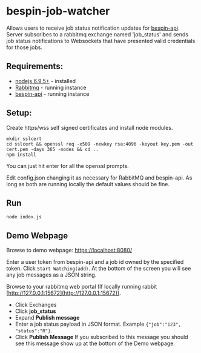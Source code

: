 # bespin-job-watcher
Allows users to receive job status notification updates for [bespin-api](https://github.com/Duke-GCB/bespin-api).
Server subscribes to a rabbitmq exchange named 'job_status' and sends job status notifications to Websockets
that have presented valid credentials for those jobs.

## Requirements:
- [nodejs 6.9.5+](https://nodejs.org/en/) - installed 
- [Rabbitmq](http://www.rabbitmq.com/) - running instance
- [bespin-api](https://github.com/Duke-GCB/bespin-api) - running instance

## Setup:
Create https/wss self signed certificates and install node modules.
```
mkdir sslcert
cd sslcert && openssl req -x509 -newkey rsa:4096 -keyout key.pem -out cert.pem -days 365 -nodes && cd ..
npm install
```
You can just hit enter for all the openssl prompts.

Edit config.json changing it as necessary for RabbitMQ and bespin-api. 
As long as both are running locally the default values should be fine.

## Run
```
node index.js
```

## Demo Webpage
Browse to demo webpage: [https://localhost:8080/](https://localhost:8080/)

Enter a user token from bespin-api and a job id owned by the specified token.
Click `Start Watching(add)`.
At the bottom of the screen you will see any job messages as a JSON string.

Browse to your rabbitmq web portal (If locally running rabbit [http://127.0.0.1:15672](http://127.0.0.1:15672)).
- Click Exchanges
- Click __job_status__
- Expand __Publish message__ 
- Enter a job status payload in JSON format. Example `{"job":"123", "status":"R"}`.
- Click __Publish Message__
If you subscribed to this message you should see this message show up at the bottom of the Demo webpage.
